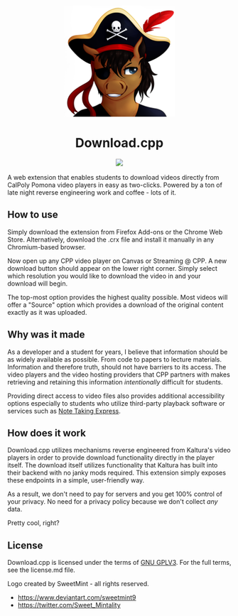 <p align="center">
  <img width="250" height="250" src="https://raw.githubusercontent.com/joshgarde/Download.cpp/main/icons/icon.png">
</p>
<h1 align="center">Download.cpp</h1>
<p align="center">
  <img src="https://github.com/joshgarde/Download.cpp/actions/workflows/main.yml/badge.svg"
</p>

A web extension that enables students to download videos directly from CalPoly
Pomona video players in easy as two-clicks. Powered by a ton of late night
reverse engineering work and coffee - lots of it.

## How to use

Simply download the extension from Firefox Add-ons or the Chrome Web Store.
Alternatively, download the .crx file and install it manually in any
Chromium-based browser.

Now open up any CPP video player on Canvas or Streaming @ CPP. A new download
button should appear on the lower right corner. Simply select which resolution
you would like to download the video in and your download will begin.

The top-most option provides the highest quality possible. Most videos will
offer a "Source" option which provides a download of the original content
exactly as it was uploaded.

## Why was it made

As a developer and a student for years, I believe that information should be as
widely available as possible. From code to papers to lecture materials.
Information and therefore truth, should not have barriers to its access. The
video players and the video hosting providers that CPP partners with makes
retrieving and retaining this information *intentionally* difficult for
students.

Providing direct access to video files also provides additional accessibility
options especially to students who utilize third-party playback software or
services such as [Note Taking Express](https://www.cpp.edu/drc/accommodations-and-procedures/notetaking-express.shtml).

## How does it work

Download.cpp utilizes mechanisms reverse engineered from Kaltura's video players
in order to provide download functionality directly in the player itself. The
download itself utilizes functionality that Kaltura has built into their
backend with no janky mods required. This extension simply exposes these
endpoints in a simple, user-friendly way.

As a result, we don't need to pay for servers and you get 100% control of your
privacy. No need for a privacy policy because we don't collect *any* data.

Pretty cool, right?

## License

Download.cpp is licensed under the terms of [GNU GPLV3](https://www.gnu.org/licenses/gpl-3.0.en.html).
For the full terms, see the license.md file.

Logo created by SweetMint - all rights reserved.
 - https://www.deviantart.com/sweetmint9
 - https://twitter.com/Sweet_Mintality
